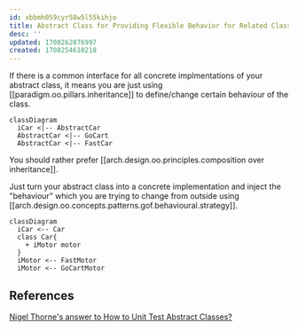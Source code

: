 ```yaml
---
id: xbbmh059cyr58w5l55kihjo
title: Abstract Class for Providing Flexible Behavior for Related Classes
desc: ''
updated: 1708262876997
created: 1708254610218
---
```


If there is a common interface for all concrete implmentations of your abstract class, it means you are just using [[paradigm.oo.pillars.inheritance]] to define/change certain behaviour of the class.

```mermaid
classDiagram
  iCar <|-- AbstractCar
  AbstractCar <|-- GoCart
  AbstractCar <|-- FastCar  
```

You should rather prefer [[arch.design.oo.principles.composition over inheritance]].

Just turn your abstract class into a concrete implementation and inject the "behaviour" which you are trying to change from outside using [[arch.design.oo.concepts.patterns.gof.behavioural.strategy]].

```mermaid
classDiagram
  iCar <-- Car
  class Car{
    + iMotor motor
  }
  iMotor <-- FastMotor
  iMotor <-- GoCartMotor  
```

## References

[Nigel Thorne's answer to How to Unit Test Abstract Classes?](https://stackoverflow.com/a/2947823/14318926)
